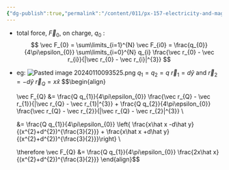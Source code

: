 ```yaml
---
{"dg-publish":true,"permalink":"/content/011/px-157-electricity-and-magnetism/px-157-a-coulomb-s-law/px-157-a3-principle-of-super-position/","noteIcon":"1","created":"2024-10-01T18:50:56.350+01:00","updated":"2024-11-26T20:07:05.965+00:00"}
---
```


- total force, $\vec F_{0}$, on charge, $q_{0}$ :
$$
\vec F_{0} = \sum\limits_{i=1}^{N} \vec F_{i0} = \frac{q_{0}}{4\pi\epsilon_{0}} \sum\limits_{i=0}^{N} q_{i} \frac{\vec r_{0} - \vec r_{i}}{|\vec r_{0} - \vec r_{i}|^{3}}
$$
- eg: ![Pasted image 20240110093525.png](/img/user/pics/Pasted%20image%2020240110093525.png)
	$q_{1}=q_{2}=q$
	$\vec r_{1}= d \hat y$ and $\vec r_{2} = -d \hat y$
	$\vec r_{Q}= x \hat x$
	$$\begin{align}

    \vec F_{Q} &= \frac{Q q_{1}}{4\pi\epsilon_{0}} \frac{\vec r_{Q} - \vec r_{1}}{|\vec r_{Q} - \vec r_{1}|^{3}} + \frac{Q q_{2}}{4\pi\epsilon_{0}} \frac{\vec r_{Q} - \vec r_{2}}{|\vec r_{Q} - \vec r_{2}|^{3}} \\
    
	&= \frac{Q q_{1}}{4\pi\epsilon_{0}} \left\{ \frac{x\hat x -d\hat y}{(x^{2}+d^{2})^{\frac{3}{2}}} + \frac{x\hat x +d\hat y}{(x^{2}+d^{2})^{\frac{3}{2}}}\right\} \\
	
	\therefore \vec F_{Q} &= \frac{Q q_{1}}{4\pi\epsilon_{0}} \frac{2x\hat x}{(x^{2}+d^{2})^{\frac{3}{2}}} 
	\end{align}$$
 